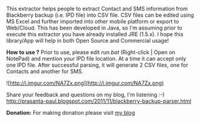 This extractor helps people to extract Contact and SMS information from Blackberry backup (i.e. IPD file) into CSV file. CSV files can be edited using MS Excel and further imported into other mobile platform or export to Web/Cloud. This has been developed in Java, so I'm assuming prior to execute this extractor you have already installed JRE (1.5.x).
I hope this library/App will help in both Open Source and Commercial usage!

**How to use ?**
Prior to use, please edit _run.bat_ (Right-click | Open on NotePad) and mention your IPD file location. At a time it can accept only one IPD file.
After successful parsing, it will generate 2 CSV files, one for Contacts and another for SMS.

![http://i.imgur.com/NA7Zx.png](http://i.imgur.com/NA7Zx.png)

Share your feedback and questions on my blog, I'm listening :-)
http://prasanta-paul.blogspot.com/2011/11/blackberry-backup-parser.html

**Donation:** For making donation please visit [my blog](http://prasanta-paul.blogspot.com/2010/12/google-spreadsheet-library-for-android.html)